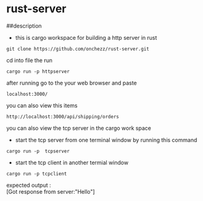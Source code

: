 # rust-server
##description
- this is cargo workspace for building a http server in rust 

```
git clone https://github.com/onchezz/rust-server.git
```
cd into file the run 

```
cargo run -p httpserver
```
after running go to the your web browser and paste 
```
localhost:3000/
```
you can also view this items
```
http://localhost:3000/api/shipping/orders
```
you can also view the tcp server in the cargo  work space 
- start the tcp server from one terminal window  by running this command
```
cargo run -p  tcpserver
```
- start the tcp client in another termial  window 
```
cargo run -p tcpclient
```

expected output :      
[Got response from server:"Hello"]
